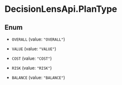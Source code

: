 # DecisionLensApi.PlanType

## Enum


* `OVERALL` (value: `"OVERALL"`)

* `VALUE` (value: `"VALUE"`)

* `COST` (value: `"COST"`)

* `RISK` (value: `"RISK"`)

* `BALANCE` (value: `"BALANCE"`)


